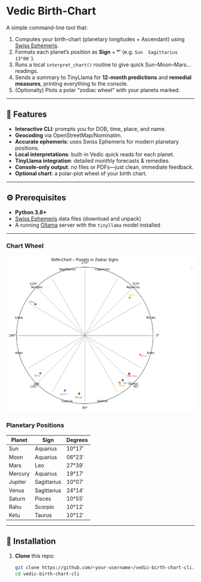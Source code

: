 # Vedic Birth-Chart

A simple command-line tool that:

1. Computes your birth-chart (planetary longitudes + Ascendant) using [Swiss Ephemeris](https://www.astro.com/swisseph/).  
2. Formats each planet’s position as **Sign** + **°′** (e.g. `Sun  Sagittarius 13°00′`).  
3. Runs a local `interpret_chart()` routine to give quick Sun–Moon–Mars… readings.  
4. Sends a summary to TinyLlama for **12-month predictions** and **remedial measures**, printing everything to the console.  
5. (Optionally) Plots a polar “zodiac wheel” with your planets marked.

---

## 🔑 Features

- **Interactive CLI**: prompts you for DOB, time, place, and name.
- **Geocoding** via OpenStreetMap/Nominatim.
- **Accurate ephemeris**: uses Swiss Ephemeris for modern planetary positions.
- **Local interpretations**: built-in Vedic quick reads for each planet.
- **TinyLlama integration**: detailed monthly forecasts & remedies.
- **Console-only output**: no files or PDFs—just clean, immediate feedback.
- **Optional chart**: a polar-plot wheel of your birth chart.

---

## ⚙️ Prerequisites

- **Python 3.8+**  
- [Swiss Ephemeris](https://www.astro.com/swisseph/) data files (download and unpack)  
- A running [Ollama](https://ollama.com/) server with the `tinyllama` model installed  

---

### Chart Wheel

![Birth Chart Wheel](output.png)

### Planetary Positions

| Planet  | Sign         | Degrees  |
| ------- | ------------ | -------- |
| Sun     | Aquarius     | 10°17′   |
| Moon    | Aquarius     | 06°23′   |
| Mars    | Leo          | 27°39′   |
| Mercury | Aquarius     | 19°17′   |
| Jupiter | Sagittarius  | 10°07′   |
| Venus   | Sagittarius  | 24°14′   |
| Saturn  | Pisces       | 10°55′   |
| Rahu    | Scorpio      | 10°12′   |
| Ketu    | Taurus       | 10°12′   |

---

## 🔧 Installation

1. **Clone** this repo:  
   ```bash
   git clone https://github.com/<your-username>/vedic-birth-chart-cli.git
   cd vedic-birth-chart-cli
